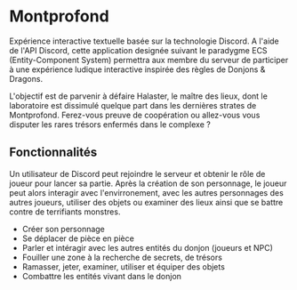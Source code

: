 # Montprofond

Expérience interactive textuelle basée sur la technologie Discord.
A l'aide de l'API Discord, cette application designée suivant le paradygme ECS (Entity-Component System) permettra aux membre du serveur de participer à une expérience ludique interactive inspirée des règles de Donjons & Dragons.

L'objectif est de parvenir à défaire Halaster, le maître des lieux, dont le laboratoire est dissimulé quelque part dans les dernières strates de Montprofond. Ferez-vous preuve de coopération ou allez-vous vous disputer les rares trésors enfermés dans le complexe ?

## Fonctionnalités

Un utilisateur de Discord peut rejoindre le serveur et obtenir le rôle de joueur pour lancer sa partie. Après la création de son personnage, le joueur peut alors interagir avec l'envirronement, avec les autres personnages des autres joueurs, utiliser des objets ou examiner des lieux ainsi que se battre contre de terrifiants monstres.

- Créer son personnage
- Se déplacer de pièce en pièce
- Parler et intéragir avec les autres entités du donjon (joueurs et NPC)
- Fouiller une zone à la recherche de secrets, de trésors
- Ramasser, jeter, examiner, utiliser et équiper des objets
- Combattre les entités vivant dans le donjon
